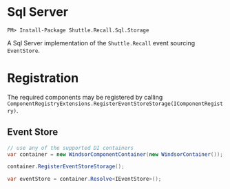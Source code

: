 # Sql Server

```
PM> Install-Package Shuttle.Recall.Sql.Storage
```

A Sql Server implementation of the `Shuttle.Recall` event sourcing `EventStore`.

# Registration

The required components may be registered by calling `ComponentRegistryExtensions.RegisterEventStoreStorage(IComponentRegistry)`.

## Event Store

``` c#
// use any of the supported DI containers
var container = new WindsorComponentContainer(new WindsorContainer());

container.RegisterEventStoreStorage();

var eventStore = container.Resolve<IEventStore>();
```
